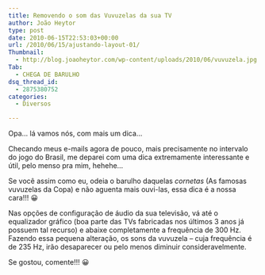 ```yaml
---
title: Removendo o som das Vuvuzelas da sua TV
author: João Heytor
type: post
date: 2010-06-15T22:53:03+00:00
url: /2010/06/15/ajustando-layout-01/
Thumbnail:
  - http://blog.joaoheytor.com/wp-content/uploads/2010/06/vuvuzela.jpg
Tab:
  - CHEGA DE BARULHO
dsq_thread_id:
  - 2875380752
categories:
  - Diversos

---
```

[][1]Opa&#8230; lá vamos nós, com mais um dica&#8230;

Checando meus e-mails agora de pouco, mais precisamente no intervalo do jogo do Brasil, me deparei com uma dica extremamente interessante e útil, pelo menso pra mim, hehehe&#8230;

Se você assim como eu, odeia o barulho daquelas _cornetas_ (As famosas vuvuzelas da Copa) e não aguenta mais ouvi-las, essa dica é a nossa cara!!! 😀

Nas opções de configuração de áudio da sua televisão, vá até o equalizador gráfico (boa parte das TVs fabricadas nos últimos 3 anos já possuem tal recurso) e abaixe completamente a frequência de 300 Hz. Fazendo essa pequena alteração, os sons da vuvuzela – cuja frequência é de 235 Hz, irão desaparecer ou pelo menos diminuir consideravelmente.

Se gostou, comente!!! 😀

 [1]: /img/sites/4/2010/06/vuvuzela.jpg